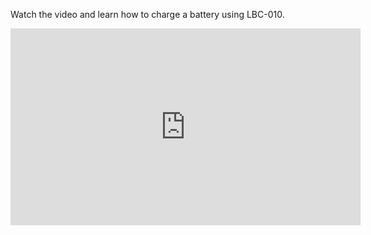 Watch the video and learn how to charge a battery using LBC-010.

<iframe width="560" height="315" src="https://www.youtube.com/embed/V1l9lB1ny_4?start=58" frameborder="0" allow="accelerometer; 
autoplay; encrypted-media; gyroscope; picture-in-picture" allowfullscreen></iframe>
